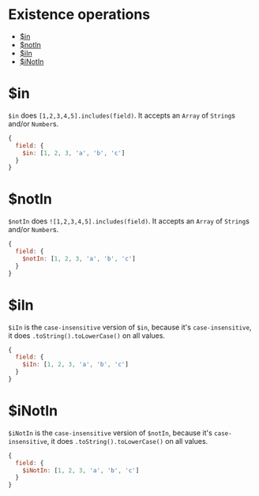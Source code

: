 # Existence operations

- [$in](#in)
- [$notIn](#notin)
- [$iIn](#iin)
- [$iNotIn](#inotin)

# $in

`$in` does `[1,2,3,4,5].includes(field)`. It accepts an `Array` of `String`s and/or `Number`s.

```js
{
  field: {
    $in: [1, 2, 3, 'a', 'b', 'c']
  }
}
```

# $notIn

`$notIn` does `![1,2,3,4,5].includes(field)`. It accepts an `Array` of `String`s and/or `Number`s.

```js
{
  field: {
    $notIn: [1, 2, 3, 'a', 'b', 'c']
  }
}
```

# $iIn

`$iIn` is the `case-insensitive` version of `$in`, because it's `case-insensitive`, it does `.toString().toLowerCase()` on all values.

```js
{
  field: {
    $iIn: [1, 2, 3, 'a', 'b', 'c']
  }
}
```

# $iNotIn

`$iNotIn` is the `case-insensitive` version of `$notIn`, because it's `case-insensitive`, it does `.toString().toLowerCase()` on all values.

```js
{
  field: {
    $iNotIn: [1, 2, 3, 'a', 'b', 'c']
  }
}
```
